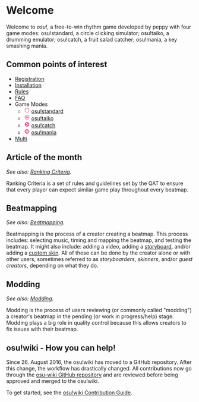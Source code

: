 # Welcome

Welcome to _osu!_, a free-to-win rhythm game developed by peppy with four game modes: osu!standard, a circle clicking simulator; osu!taiko, a drumming emulator; osu!catch, a fruit salad catcher; osu!mania, a key smashing mania.

## Common points of interest

- [Registration](/wiki/Registration)
- [Installation](/wiki/Installation)
- [Rules](/wiki/Rules)
- [FAQ](/wiki/FAQ)
- Game Modes
  - ![osu!standard icon](/wiki/shared/mode/osu.png) [osu!standard](/wiki/osu!standard/#getting-started)
  - ![osu!taiko icon](/wiki/shared/mode/taiko.png) [osu!taiko](/wiki/osu!taiko/#getting-started)
  - ![osu!catch icon](/wiki/shared/mode/catch.png) [osu!catch](/wiki/osu!catch/#getting-started)
  - ![osu!mania icon](/wiki/shared/mode/mania.png) [osu!mania](/wiki/osu!mania/#getting-started)
- [Multi](/wiki/Multi/#getting-started)

## Article of the month

_See also: [Ranking Criteria](/wiki/Ranking_Criteria)._

Ranking Criteria is a set of rules and guidelines set by the QAT to ensure that every player can expect similar game play throughout every beatmap.

## Beatmapping

_See also: [Beatmapping](/wiki/Beatmapping/#getting-started)._

Beatmapping is the process of a creator creating a beatmap. This process includes: selecting music, timing and mapping the beatmap, and testing the beatmap. It might also include: adding a video, adding a [storyboard](/wiki/storyboarding/#getting-started), and/or adding a [custom skin](/wiki/skinning/#getting-started). All of those can be done by the creator alone or with other users, sometimes referred to as _storyboarders_, _skinners_, and/or _guest creators_, depending on what they do.

## Modding

_See also: [Modding](/wiki/Modding/#getting-started)._

Modding is the process of users reviewing (or commonly called "modding") a creator's beatmap in the pending (or work in progress/help) stage. Modding plays a big role in quality control because this allows creators to fix issues with their beatmap.

## osu!wiki - How you can help!

Since 26. August 2016, the osu!wiki has moved to a GitHub repository. After this change, the workflow has drastically changed. All contributions now go through the [osu-wiki GitHub repository](https://github.com/ppy/osu-wiki) and are reviewed before being approved and merged to the osu!wiki.

To get started, see the [osu!wiki Contribution Guide](/wiki/owcg).
